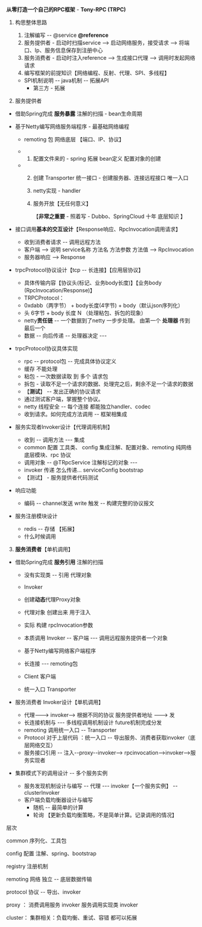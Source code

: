 **从零打造一个自己的RPC框架** - **Tony-RPC (TRPC)**



1. 构思整体思路
   1. 注解编写 -- @service **@reference**
   2. 服务提供者 - 启动时扫描service -->  启动网络服务，接受请求 --> 将端口、Ip、服务信息保存到注册中心
   3. 服务消费者 - 启动时注入reference --> 生成接口代理 --> 调用时发起网络请求 
   4.  编写框架的前提知识【网络编程、反射、代理、SPI、多线程】
      * SPI机制说明 -- java机制 -- 拓展API
        *  第三方 - 拓展

2.  服务提供者

   * 借助Spring完成 **服务暴露** 注解的扫描 - bean生命周期

   * 基于Netty编写网络服务端程序 - 最基础网络编程

     * remoting 包 网络底层 【端口、IP、协议】

     * 1. 配置文件来的 - spring 拓展 bean定义 配置对象的创建

     * 2. 创建 Transporter 统一接口 - 创建服务器、连接远程接口 唯一入口

       3. netty实现 - handler

       4. 服务开放【无任何意义】

          【**非常之重要** - 照着写 - Dubbo、SpringCloud 十年 底层知识 】

   * 接口调用**基本的交互设计**【Response响应、RpcInvocation调用请求】

     *  收到消费者请求 -- 调用远程方法
     * 客户端 --> 说明  service名称 方法名 方法参数 方法值  --> RpcInvocation
     * 服务器响应 --> Response

   * trpcProtocol协议设计【tcp -- 长连接】【应用层协议】

     * 具体传输内容【协议头(标记、业务body长度)】【业务body (RpcInvocation/Response)】
     * TRPCProtocol：
     *  0xdabb（两字节） + body长度(4字节) + body（默认json序列化）
     * 头 6字节 + body 长度 N （处理粘包、拆包的现象）
     *  netty**责任链** -- 一个数据到了netty 一步步处理。 由第一个 **处理器** 传到 最后一个
       * 数据 -- 向后传递 -- 处理器决定 --- 

   * trpcProtocol协议具体实现

     * rpc -- protocol包 -- 完成具体协议定义
     * 缓存  不能处理
     * 粘包 - 一次数据读取 到 多个 请求包
     * 拆包 -  读取不足一个请求的数据、处理完之后，剩余不足一个请求的数据
     * 【**测试**】 -- 发出正确的协议请求
     * 通过测试客户端，掌握整个协议。
     * netty 线程安全 -- 每个连接 都能独立handler、codec
     * 收到请求。如何完成方法调用 -- 框架相集成

   * 服务实现者Invoker设计【代理调用机制】

     *  收到 -- 调用方法 --- 集成 
     * common 配置 工具类、 config 集成注解、配置对象、remoting 纯网络底层模块、rpc 协议
     * 调用对象 -- @TRpcService 注解标记的对象 ---  
     * invoker 传递  怎么传递... serviceConfig bootstrap
     * 【测试】 - 服务提供者代码测试

   * 响应功能

     *  编码 -- channel发送 write 触发 -- 构建完整的协议报文

   * 服务注册模块设计

     * redis -- 存储 【拓展】
     * 什么时候调用

3.  **服务消费者**【单机调用】

   * 借助Spring完成 **服务引用** 注解的扫描

     * 没有实现类 -- 引用 代理对象
     *  Invoker
     * 创建**动态**代理Proxy对象

     * 代理对象 创建出来 用于注入
     * 实际 构建 rpcInvocation参数
     *  本质调用 Invoker -- 客户端 --- 调用远程服务提供者一个对象
     * 基于Netty编写网络客户端程序

     * 长连接 --- remoting包 
     * Client 客户端
     * 统一入口 Transporter

   * 服务消费者 Invoker设计【单机调用】

     * 代理---> invoker--> 根据不同的协议 服务提供者地址 ---> 发
     * 长连接机制与 --- 多线程调用机制设计 future机制完成分发
     * remoting 调用统一入口 -- Transporter
     * Protocol 对于上层代码 ：统一入口 -- 导出服务、消费者获取invoker（底层网络交互）
     * 服务接口引用 -- 注入--proxy--invoker--> rpcinvocation-->invoker-->服务实现者

   * 集群模式下的调用设计 -- 多个服务实例

     * 服务发现机制设计与编写 -- 代理 --- invoker【一个服务实例】 -- clusterInvoker
     * 客户端负载均衡器设计与编写
       * 随机 -- 最简单的计算
       * 轮询 【更新负载均衡策略，不是简单计算。记录调用的情况】



层次

common 序列化、工具包

config 配置 注解、spring、bootstrap

registry 注册机制

remoting 网络 独立 -- 底层数据传输  

protocol 协议 -- 导出、invoker

proxy ： 消费调用服务 invoker  服务调用实现类 invoker

cluster： 集群相关：负载均衡、重试、容错 都可以拓展

